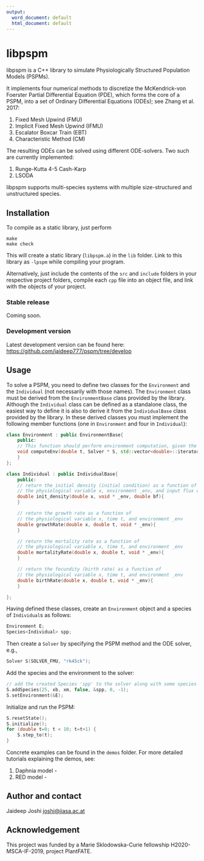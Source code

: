 ```yaml
---
output:
  word_document: default
  html_document: default
---
```

# libpspm

libpspm is a C++ library to simulate Physiologically Structured Population Models (PSPMs).

It implements four numerical methods to discretize the McKendrick-von Foerster Partial Differential Equation (PDE), which forms the core of a PSPM, into a set of Ordinary Differential Equations (ODEs); see Zhang et al. 2017:

1) Fixed Mesh Upwind (FMU)
2) Implicit Fixed Mesh Upwind (IFMU) 
3) Escalator Boxcar Train (EBT)
4) Characteristic Method (CM)

The resulting ODEs can be solved using different ODE-solvers. Two such are currently implemented:

1) Runge-Kutta 4-5 Cash-Karp
2) LSODA

libpspm supports multi-species systems with multiple size-structured and unstructured species.


## Installation

To compile as a static library, just perform 
```
make 
make check
```
This will create a static library (`libpspm.a`) in the `lib` folder. Link to this library as `-lpspm` while compiling your program.

Alternatively, just include the contents of the `src` and `include` folders in your respective project folders, compile each `cpp` file into an object file, and link with the objects of your project. 

### Stable release

Coming soon.

### Development version

Latest development version can be found here: https://github.com/jaideep777/pspm/tree/develop


## Usage

To solve a PSPM, you need to define two classes for the `Environment` and the `Individual` (not necessarily with those names). The `Environment` class must be derived from the `EnvironmentBase` class provided by the library. Although the `Individual` class can be defined as a standalone class, the easiest way to define it is also to  derive it from the `IndividualBase` class provided by the library. In these derived classes you must implement the following member functions (one in `Environment` and four in `Individual`):

```C++
class Environment : public EnvironmentBase{
	public:
	// This function should perform environment computation, given the current state 
	void computeEnv(double t, Solver * S, std::vector<double>::iterator s, std::vector<double>::iterator dsdt){
	}
};

class Individual : public IndividualBase{
	public:
	// return the initial density (initial condition) as a function of 
	// the physiological variable x, environment _env, and input flux of newborns bf
	double init_density(double x, void * _env, double bf){
	}

	// return the growth rate as a function of 
	// the physiological variable x, time t, and environment _env
	double growthRate(double x, double t, void * _env){
	}

	// return the mortality rate as a function of 
	// the physiological variable x, time t, and environment _env
	double mortalityRate(double x, double t, void * _env){
	}

	// return the fecundity (birth rate) as a function of 
	// the physiological variable x, time t, and environment _env
	double birthRate(double x, double t, void * _env){
	}

};
```

Having defined these classes, create an `Environment` object and a species of `Individual`s as follows:

```C++
Environment E;
Species<Individual> spp;
```

Then create a `Solver` by specifying the PSPM method and the ODE solver, e.g.,

```C++
Solver S(SOLVER_FMU, "rk45ck");
```

Add the species and the environment to the solver:
```C++
// add the created Species 'spp' to the solver along with some species-specific properties 
S.addSpecies(25, xb, xm, false, &spp, 0, -1);
S.setEnvironment(&E);
```

Initialize and run the PSPM:
```C++
S.resetState();
S.initialize();
for (double t=0; t < 10; t=t+1) {
    S.step_to(t);
}
```

Concrete examples can be found in the `demos` folder. For more detailed tutorials explaining the demos, see:

1. Daphnia model - 
2. RED model - 

## Author and contact

Jaideep Joshi
joshi@iiasa.ac.at


## Acknowledgement

This project was funded by a Marie Sklodowska-Curie fellowship H2020-MSCA-IF-2019, project PlantFATE.



